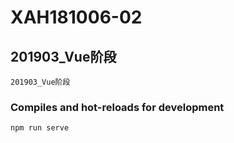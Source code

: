 # XAH181006-02

## 201903_Vue阶段
```
201903_Vue阶段
```

### Compiles and hot-reloads for development
```
npm run serve
```

